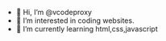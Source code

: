 - 👋 Hi, I’m @vcodeproxy
- 👀 I’m interested in coding websites.
- 🌱 I’m currently learning html,css,javascript
